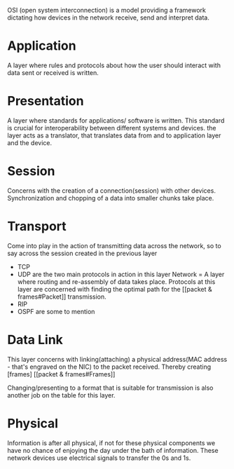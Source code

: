 
OSI (open system interconnection) is a model providing a framework dictating how devices in the network receive, send and interpret data.

**Application**
=
A layer where rules and protocols about how the user should interact with data sent or received is written.

**Presentation**
=
A layer where standards for applications/ software is written. This standard is crucial for interoperability between different systems and devices.
the layer acts as a translator, that translates data from and to application layer and the device.

Session
=
Concerns with the creation of a connection(session) with other devices.
Synchronization and chopping of a data into smaller chunks take place.

Transport
=
Come into play in the action of transmitting data across the network, so to say across the session created in the previous layer
- TCP
- UDP
are the two main protocols in action in this layer
Network
=
A layer where routing and re-assembly of data takes place.
Protocols at this layer are concerned with finding the optimal path for the [[packet & frames#Packet]] transmission. 
- RIP
- OSPF are some to mention

Data Link
=
This layer concerns with linking(attaching) a physical address(MAC address - that's engraved on the NIC) to the packet received. Thereby creating [frames] [[packet & frames#Frames]]


Changing/presenting to a format that is suitable for transmission is also another job on the table for this layer.

Physical
=
Information is after all physical, if not for these physical components we have no chance of enjoying the day under the bath of information. 
These network devices use electrical signals to transfer the 0s and 1s.









